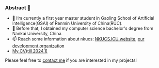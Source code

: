 ### Abstract 👋

<!--
**Emanual20/Emanual20** is a ✨ _special_ ✨ repository because its `README.md` (this file) appears on your GitHub profile.

Here are some ideas to get you started:

- 🔭 I’m currently working on ...
- 🌱 I’m currently learning ...
- 👯 I’m looking to collaborate on ...
- 🤔 I’m looking for help with ...
- 💬 Ask me about ...
- 📫 How to reach me: ...
- 😄 Pronouns: ...
- ⚡ Fun fact: ...
  -->

- 🔭 I’m currently a first year master student in Gaoling School of Artificial Intelligence(GSAI) of Renmin University of China(RUC).
- 🔭 Before that, I obtained my computer science bachelor's degree from Nankai University, China.
- 📫 Reach some information about nkucs: [NKUCS.ICU website](https://nkucs.icu), [our development organization](https://github.com/NKUCS-ICU)
- [My CV(till 2024.1)](https://github.com/Emanual20/Emanual20/blob/main/CV.pdf)

Please feel free to [contact me](mailto:emanual20@foxmail.com) if you are interested in my projects!

<!-- ### Q&A 👋

Q1: Why your name @Emanual20?

A1: Well, my nickname in Github community is @Emanual20. I will tell u a story that I dream to be a wise man whose knowledge is more than an e-manual, sounds like an e-book or a dictionary maybe? **Well, that's not true.** I just mispell the word Emanuel which is the family name of the basketball player Emanuel Ginobili played for San-antonio Spurs who is very famous in his whole career. He's my hero in my high school period, as feeling so sorry about mispelling that. -->

<!-- ![Emanual20's github stats](https://github-readme-stats.vercel.app/api?username=Emanual20&theme=radical&hide=prs)  -->
